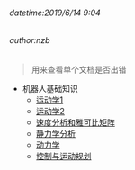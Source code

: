 ###### datetime:2019/6/14 9:04

###### author:nzb

> 用来查看单个文档是否出错

- 机器人基础知识
  - [运动学1](./Robot/Basics/01-机器人基础知识学习笔记-理论篇-运动学1.md)
  - [运动学2](./Robot/Basics/01-机器人基础知识学习笔记-理论篇-运动学2.md)
  - [速度分析和雅可比矩阵](./Robot/Basics/01-机器人基础知识学习笔记-理论篇-速度分析和雅可比矩阵.md)
  - [静力学分析](./Robot/Basics/01-机器人基础知识学习笔记-理论篇-静力学分析.md)
  - [动力学](./Robot/Basics/01-机器人基础知识学习笔记-理论篇-动力学.md)
  - [控制与运动规划](./Robot/Basics/01-机器人基础知识学习笔记-理论篇-控制与运动规划.md)

